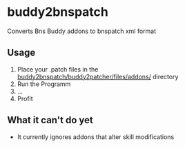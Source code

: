 # buddy2bnspatch
Converts Bns Buddy addons to bnspatch xml format

## Usage
1. Place your .patch files in the [buddy2bnspatch/buddy2patcher/files/addons/](https://github.com/leanleon93/buddy2bnspatch/tree/master/buddy2patcher/files/addons) directory
2. Run the Programm
3. ...
4. Profit

## What it can't do yet
- It currently ignores addons that alter skill modifications
